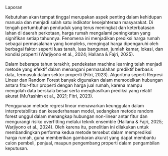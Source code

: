 Laporan

Kebutuhan akan tempat tinggal merupakan aspek penting dalam kehidupan manusia dan menjadi salah satu indikator kesejahteraan masyarakat. Di tengah pertumbuhan penduduk yang terus meningkat dan keterbatasan lahan di daerah perkotaan, harga rumah mengalami peningkatan yang signifikan setiap tahunnya. Fenomena ini menjadikan prediksi harga rumah sebagai permasalahan yang kompleks, mengingat harga dipengaruhi oleh berbagai faktor seperti luas tanah, luas bangunan, jumlah kamar, lokasi, dan kondisi properti (Warjiyono et al., 2024; Hallana & Fajri, 2025).

Dalam beberapa tahun terakhir, pendekatan machine learning telah menjadi metode yang efektif dalam menangani permasalahan prediktif berbasis data, termasuk dalam sektor properti (Fitri, 2023). Algoritma seperti Regresi Linear dan Random Forest banyak digunakan dalam memodelkan hubungan antara fitur-fitur properti dengan harga jual rumah, karena mampu mengolah data berskala besar serta menghasilkan prediksi yang relatif akurat (Mu’tashim et al., 2021; Fitri, 2023).

Penggunaan metode regresi linear menawarkan keunggulan dalam interpretabilitas dan kesederhanaan model, sedangkan metode random forest unggul dalam menangkap hubungan non-linear antar fitur dan mengurangi risiko overfitting melalui teknik ensemble (Hallana & Fajri, 2025; Warjiyono et al., 2024). Oleh karena itu, penelitian ini dilakukan untuk membandingkan performa kedua metode tersebut dalam memprediksi harga rumah, guna memberikan gambaran akurat yang dapat membantu calon pembeli, penjual, maupun pengembang properti dalam pengambilan keputusan.




